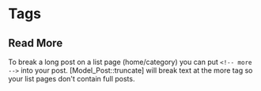 # Tags

## Read More

To break a long post on a list page (home/category) you can put `<!-- more -->` into
your post. [Model_Post::truncate] will break text at the more tag so your list pages
don't contain full posts.